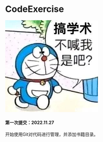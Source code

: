 # CodeExercise
![做学术不喊我是吧？](pictures/8036d40735fae6cd5bc7f6a14ab30f2443a70f9f.jpg)
#### 第一次提交：2022.11.27
开始使用Git对代码进行管理，并添加书籍目录。